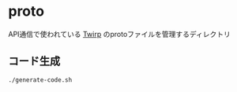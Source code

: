 # proto

API通信で使われている [Twirp](https://twitchtv.github.io/twirp/docs/intro.html) のprotoファイルを管理するディレクトリ

## コード生成

```shell
./generate-code.sh
```